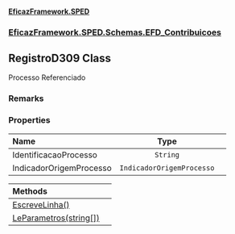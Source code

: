 #### [EficazFramework.SPED](EficazFrameworkSPED.md 'EficazFramework SPED')
### [EficazFramework.SPED.Schemas.EFD_Contribuicoes](EficazFramework.SPED.Schemas.EFD_Contribuicoes.md 'EficazFramework.SPED.Schemas.EFD_Contribuicoes')

## RegistroD309 Class

Processo Referenciado

### Remarks
### Properties

| Name | Type | |
| :--- | :---: | :--- |
| IdentificacaoProcesso | `String` |  |
| IndicadorOrigemProcesso | `IndicadorOrigemProcesso` |  |

| Methods | |
| :--- | :--- |
| [EscreveLinha()](EficazFramework.SPED.Schemas.EFD_Contribuicoes/RegistroD309/EscreveLinha().md 'EficazFramework.SPED.Schemas.EFD_Contribuicoes.RegistroD309.EscreveLinha()') | |
| [LeParametros(string[])](EficazFramework.SPED.Schemas.EFD_Contribuicoes/RegistroD309/LeParametros(string[]).md 'EficazFramework.SPED.Schemas.EFD_Contribuicoes.RegistroD309.LeParametros(string[])') | |
